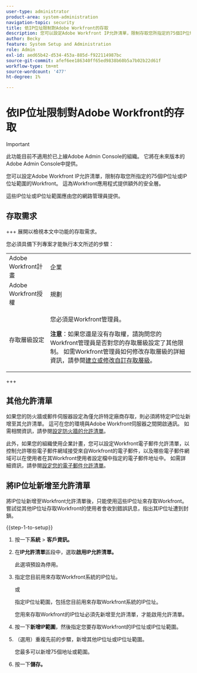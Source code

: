 ```yaml
---
user-type: administrator
product-area: system-administration
navigation-topic: security
title: 依IP位址限制對Adobe Workfront的存取
description: 您可以設定Adobe Workfront IP允許清單，限制存取您所指定的75個IP位址或IP位址範圍的Workfront。 這為Workfront應用程式提供額外的安全層。
author: Becky
feature: System Setup and Administration
role: Admin
exl-id: aed65b42-d534-453a-885d-f922114987bc
source-git-commit: afef6ee186340ff65ed9838b60b5a7b02b22d61f
workflow-type: tm+mt
source-wordcount: '477'
ht-degree: 1%

---
```


# 依IP位址限制對Adobe Workfront的存取

>[!IMPORTANT]
>
>此功能目前不適用於已上線Adobe Admin Console的組織。 它將在未來版本的Adobe Admin Console中提供。

您可以設定Adobe Workfront IP允許清單，限制存取您所指定的75個IP位址或IP位址範圍的Workfront。 這為Workfront應用程式提供額外的安全層。

這些IP位址或IP位址範圍應由您的網路管理員提供。

## 存取需求

+++ 展開以檢視本文中功能的存取需求。

您必須具備下列專案才能執行本文所述的步驟：

<table style="table-layout:auto"> 
 <col> 
 <col> 
 <tbody> 
  <tr> 
   <td role="rowheader">Adobe Workfront計畫</td> 
   <td> <p>企業</p> </td> 
  </tr> 
  <tr> 
   <td role="rowheader">Adobe Workfront授權</td> 
   <td>規劃</td> 
  </tr> 
  <tr> 
   <td role="rowheader">存取層級設定</td> 
   <td> <p>您必須是Workfront管理員。</p> <p><b>注意</b>：如果您還是沒有存取權，請詢問您的Workfront管理員是否對您的存取層級設定了其他限制。 如需Workfront管理員如何修改存取層級的詳細資訊，請參閱<a href="../../../administration-and-setup/add-users/configure-and-grant-access/create-modify-access-levels.md" class="MCXref xref">建立或修改自訂存取層級</a>。</p> </td> 
  </tr> 
 </tbody> 
</table>

+++

## 其他允許清單

如果您的防火牆或郵件伺服器設定為僅允許特定廠商存取，則必須將特定IP位址新增至其允許清單。 這可在您的環境與Adobe Workfront伺服器之間開啟通訊。 如需相關資訊，請參閱[設定防火牆的允許清單](../../../administration-and-setup/get-started-wf-administration/configure-your-firewall.md)。

此外，如果您的組織使用企業計畫，您可以設定Workfront電子郵件允許清單，以控制允許哪些電子郵件網域接受來自Workfront的電子郵件，以及哪些電子郵件網域可以在使用者在其Workfront使用者設定檔中指定的電子郵件地址中。 如需詳細資訊，請參閱[設定您的電子郵件允許清單](../../../administration-and-setup/get-started-wf-administration/configure-your-email-allowlist.md)。

## 將IP位址新增至允許清單

將IP位址新增至Workfront允許清單後，只能使用這些IP位址來存取Workfront。 嘗試從其他IP位址存取Workfront的使用者會收到錯誤訊息，指出其IP位址遭到封鎖。

{{step-1-to-setup}}

1. 按一下&#x200B;**系統** > **客戶資訊。**

1. 在&#x200B;**IP允許清單**&#x200B;區段中，選取&#x200B;**啟用IP允許清單。**

   此選項預設為停用。

1. 指定您目前用來存取Workfront系統的IP位址。

   或

   指定IP位址範圍，包括您目前用來存取Workfront系統的IP位址。

   您用來存取Workfront的IP位址必須先新增至允許清單，才能啟用允許清單。

1. 按一下&#x200B;**新增IP範圍**，然後指定您要存取Workfront的IP位址或IP位址範圍。
1. （選用）重複先前的步驟，新增其他IP位址或IP位址範圍。

   您最多可以新增75個地址或範圍。

1. 按一下&#x200B;**儲存。**
